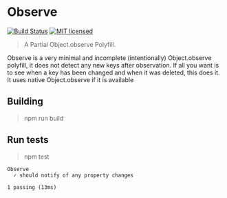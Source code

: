 # Observe
[![Build Status](https://travis-ci.org/jmars/drum.svg?branch=master)](https://travis-ci.org/jmars/observe)
[![MIT licensed](https://img.shields.io/badge/license-MIT-blue.svg)](./LICENSE)

> A Partial Object.observe Polyfill.

Observe is a very minimal and incomplete (intentionally) Object.observe polyfill, it does not detect any new keys after observation. If all you want is
to see when a key has been changed and when it was deleted, this does it. It uses native Object.observe if it is available

## Building
> npm run build

## Run tests
> npm test

```
Observe
  ✓ should notify of any property changes

1 passing (13ms)
```